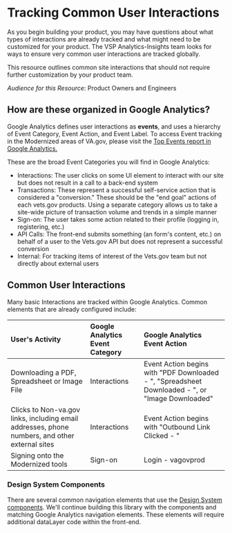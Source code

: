 # Tracking Common User Interactions

As you begin building your product, you may have questions about what types of interactions are already tracked and what might need to be customized for your product. The VSP Analytics-Insights team looks for ways to ensure very common user interactions are tracked globally.

This resource outlines common site interactions that should not require further customization by your product team.

_Audience for this Resource_: Product Owners and Engineers

## How are these organized in Google Analytics?

Google Analytics defines user interactions as **events**, and uses a hierarchy of Event Category, Event Action, and Event Label. To access Event tracking in the Modernized areas of VA.gov, please visit the [Top Events report in Google Analytics.](https://analytics.google.com/analytics/web/#/report/content-event-events/a50123418w177519031p184624291/_u.dateOption=last30days/)

These are the broad Event Categories you will find in Google Analytics:

* Interactions: The user clicks on some UI element to interact with our site but does not result in a call to a back-end system
* Transactions: These represent a successful self-service action that is considered a "conversion." These should be the "end goal" actions of each vets.gov products. Using a separate category allows us to take a site-wide picture of transaction volume and trends in a simple manner
* Sign-on: The user takes some action related to their profile \(logging in, registering, etc.\)
* API Calls: The front-end submits something \(an form's content, etc.\) on behalf of a user to the Vets.gov API but does not represent a successful conversion
* Internal: For tracking items of interest of the Vets.gov team but not directly about external users

## Common User Interactions

Many basic Interactions are tracked within Google Analytics. Common elements that are already configured include:

| User's Activity | Google Analytics Event Category | Google Analytics Event Action |
| :--- | :--- | :--- |
| Downloading a PDF, Spreadsheet or Image File | Interactions | Event Action begins with "PDF Downloaded - ", "Spreadsheet Downloaded - ", or "Image Downloaded" |
| Clicks to Non-va.gov links, including email addresses, phone numbers, and other external sites | Interactions | Event Action begins with "Outbound Link Clicked - " |
| Signing onto the Modernized tools | Sign-on | Login - vagovprod |

### Design System Components

There are several common navigation elements that use the [Design System components](https://design.va.gov/components). We'll continue building this library with the components and matching Google Analytics navigation elements. These elements will require additional dataLayer code within the front-end.

